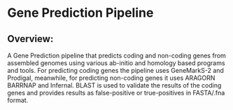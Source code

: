 # Gene Prediction Pipeline
## Overview:
A Gene Prediction pipeline that predicts coding and non-coding genes from assembled genomes using various ab-initio and homology based programs and tools. For predicting coding genes the pipeline uses GeneMarkS-2 and Prodigal, meanwhile, for predicting non-coding genes it uses ARAGORN BARRNAP and Infernal. BLAST is used to validate the results of the coding genes and provides results as false-positive or true-positives in FASTA/.fna format. 
